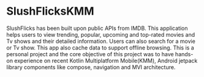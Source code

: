 # SlushFlicksKMM


SlushFlicks has been built upon public APIs from IMDB. This application helps users to view trending, popular, upcoming and top-rated movies and Tv shows and their detailed information. Users can also search for a movie or Tv show. This app also cache data to support offline browsing. This is a personal project and the core objective of this project was to have hands-on experience on recent Kotlin Multiplatform Mobile(KMM), Android jetpack library components like compose, navigation and MVI architecture.
